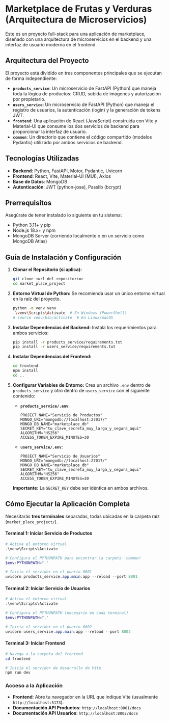 # Marketplace de Frutas y Verduras (Arquitectura de Microservicios)

Este es un proyecto full-stack para una aplicación de marketplace, diseñado con una arquitectura de microservicios en el backend y una interfaz de usuario moderna en el frontend.

## Arquitectura del Proyecto

El proyecto está dividido en tres componentes principales que se ejecutan de forma independiente:

-   **`products_service`**: Un microservicio de FastAPI (Python) que maneja toda la lógica de productos: CRUD, subida de imágenes y autorización por propietario.
-   **`users_service`**: Un microservicio de FastAPI (Python) que maneja el registro de usuarios, la autenticación (login) y la generación de tokens JWT.
-   **`frontend`**: Una aplicación de React (JavaScript) construida con Vite y Material-UI que consume los dos servicios de backend para proporcionar la interfaz de usuario.
-   **`common`**: Un directorio que contiene el código compartido (modelos Pydantic) utilizado por ambos servicios de backend.

## Tecnologías Utilizadas

-   **Backend**: Python, FastAPI, Motor, Pydantic, Uvicorn
-   **Frontend**: React, Vite, Material-UI (MUI), Axios
-   **Base de Datos**: MongoDB
-   **Autenticación**: JWT (python-jose), Passlib (bcrypt)

## Prerrequisitos

Asegúrate de tener instalado lo siguiente en tu sistema:
-   Python 3.11+ y pip
-   Node.js 18.x+ y npm
-   MongoDB Server (corriendo localmente o en un servicio como MongoDB Atlas)

## Guía de Instalación y Configuración

1.  **Clonar el Repositorio (si aplica):**
    ```bash
    git clone <url-del-repositorio>
    cd market_place_project
    ```

2.  **Entorno Virtual de Python:**
    Se recomienda usar un único entorno virtual en la raíz del proyecto.
    ```bash
    python -m venv venv
    .\venv\Scripts\Activate  # En Windows (PowerShell)
    # source venv/bin/activate  # En Linux/macOS
    ```

3.  **Instalar Dependencias del Backend:**
    Instala los requerimientos para ambos servicios:
    ```bash
    pip install -r products_service/requirements.txt
    pip install -r users_service/requirements.txt
    ```

4.  **Instalar Dependencias del Frontend:**
    ```bash
    cd frontend
    npm install
    cd ..
    ```

5.  **Configurar Variables de Entorno:**
    Crea un archivo `.env` dentro de `products_service` y otro dentro de `users_service` con el siguiente contenido:

    -   **`products_service/.env`**:
        ```env
        PROJECT_NAME="Servicio de Productos"
        MONGO_URI="mongodb://localhost:27017/"
        MONGO_DB_NAME="marketplace_db"
        SECRET_KEY="tu_clave_secreta_muy_larga_y_segura_aqui"
        ALGORITHM="HS256"
        ACCESS_TOKEN_EXPIRE_MINUTES=30
        ```

    -   **`users_service/.env`**:
        ```env
        PROJECT_NAME="Servicio de Usuarios"
        MONGO_URI="mongodb://localhost:27017/"
        MONGO_DB_NAME="marketplace_db"
        SECRET_KEY="tu_clave_secreta_muy_larga_y_segura_aqui"
        ALGORITHM="HS256"
        ACCESS_TOKEN_EXPIRE_MINUTES=30
        ```
    **Importante:** La `SECRET_KEY` debe ser idéntica en ambos archivos.

## Cómo Ejecutar la Aplicación Completa

Necesitarás **tres terminales** separadas, todas ubicadas en la carpeta raíz (`market_place_project/`).

#### **Terminal 1: Iniciar Servicio de Productos**
```powershell
# Activa el entorno virtual
.\venv\Scripts\Activate

# Configura el PYTHONPATH para encontrar la carpeta 'common'
$env:PYTHONPATH="."

# Inicia el servidor en el puerto 8001
uvicorn products_service.app.main:app --reload --port 8001
```

#### **Terminal 2: Iniciar Servicio de Usuarios**
```powershell
# Activa el entorno virtual
.\venv\Scripts\Activate

# Configura el PYTHONPATH (necesario en cada terminal)
$env:PYTHONPATH="."

# Inicia el servidor en el puerto 8002
uvicorn users_service.app.main:app --reload --port 8002
```

#### **Terminal 3: Iniciar Frontend**
```powershell
# Navega a la carpeta del frontend
cd frontend

# Inicia el servidor de desarrollo de Vite
npm run dev
```

### Acceso a la Aplicación

-   **Frontend**: Abre tu navegador en la URL que indique Vite (usualmente `http://localhost:5173`).
-   **Documentación API Productos**: `http://localhost:8001/docs`
-   **Documentación API Usuarios**: `http://localhost:8002/docs`